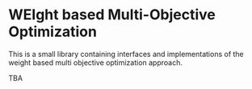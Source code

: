 # WEIght based Multi-Objective Optimization

This is a small library containing interfaces and implementations 
of the weight based multi objective optimization approach.

TBA